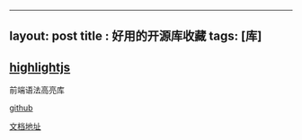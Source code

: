 
---
layout: post
title : 好用的开源库收藏
tags: [库]
---

## [highlightjs](https://highlightjs.org/)

前端语法高亮库

[github](https://github.com/highlightjs/highlight.js)

[文档地址](https://highlightjs.readthedocs.io/en/latest/index.html)